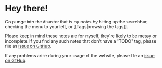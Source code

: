 # Hey there!

Go plunge into the disaster that is my notes by hitting up the searchbar, checking the menu to your left, or [[Tags|browsing the tags]].

Please keep in mind these notes are for myself, they're likely to be messy or incomplete. If you find any such notes that don't have a "TODO" tag, please file an [issue on GitHub](https://github.com/Tomodachi94/the-penguin-book/issues/new/choose).

If any problems arise during your usage of the website, please file an [issue on GitHub](https://github.com/Tomodachi94/the-penguin-book/issues/new/choose).
